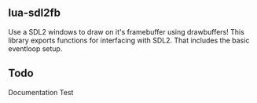 lua-sdl2fb
-----------

Use a SDL2 windows to draw on it's framebuffer using drawbuffers!
This library exports functions for interfacing with SDL2. That includes
the basic eventloop setup.


Todo
-----

 Documentation
 Test
